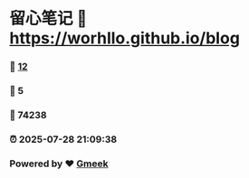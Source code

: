 # 留心笔记 :link: https://worhllo.github.io/blog 
### :page_facing_up: [12](https://worhllo.github.io/blog/tag.html) 
### :speech_balloon: 5 
### :hibiscus: 74238 
### :alarm_clock: 2025-07-28 21:09:38 
### Powered by :heart: [Gmeek](https://github.com/Meekdai/Gmeek)
